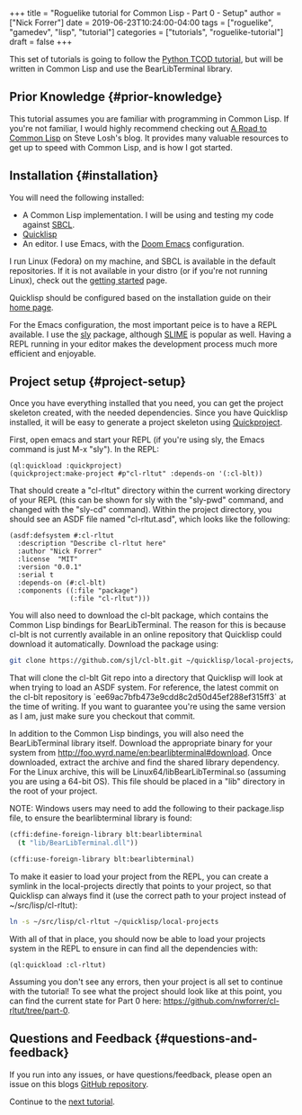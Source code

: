 +++
title = "Roguelike tutorial for Common Lisp - Part 0 - Setup"
author = ["Nick Forrer"]
date = 2019-06-23T10:24:00-04:00
tags = ["roguelike", "gamedev", "lisp", "tutorial"]
categories = ["tutorials", "roguelike-tutorial"]
draft = false
+++

This set of tutorials is going to follow the [Python TCOD tutorial](http://rogueliketutorials.com/tutorials/tcod/), but will be
written in Common Lisp and use the BearLibTerminal library.


## Prior Knowledge {#prior-knowledge}

This tutorial assumes you are familiar with programming in Common Lisp. If
you're not familiar, I would highly recommend checking out [A Road to Common Lisp](http://stevelosh.com/blog/2018/08/a-road-to-common-lisp/)
on Steve Losh's blog. It provides many valuable resources to get up to speed
with Common Lisp, and is how I got started.


## Installation {#installation}

You will need the following installed:

-   A Common Lisp implementation. I will be using and testing my code against
    [SBCL](http://www.sbcl.org/).
-   [Quicklisp](https://www.quicklisp.org/beta/)
-   An editor. I use Emacs, with the [Doom Emacs](https://github.com/hlissner/doom-emacs) configuration.

I run Linux (Fedora) on my machine, and SBCL is available in the default
repositories. If it is not available in your distro (or if you're not running
Linux), check out the [getting started](http://www.sbcl.org/getting.html) page.

Quicklisp should be configured based on the installation guide on their [home page](https://www.quicklisp.org/beta/).

For the Emacs configuration, the most important peice is to have a REPL
available. I use the [sly](https://github.com/joaotavora/sly) package, although [SLIME](https://common-lisp.net/project/slime/) is popular as well. Having a
REPL running in your editor makes the development process much more efficient
and enjoyable.


## Project setup {#project-setup}

Once you have everything installed that you need, you can get the project
skeleton created, with the needed dependencies. Since you have Quicklisp
installed, it will be easy to generate a project skeleton using [Quickproject](https://www.xach.com/lisp/quickproject/).

First, open emacs and start your REPL (if you're using sly, the Emacs command is
just M-x "sly"). In the REPL:

```common-lisp
(ql:quickload :quickproject)
(quickproject:make-project #p"cl-rltut" :depends-on '(:cl-blt))
```

That should create a "cl-rltut" directory within the current working
directory of your REPL (this can be shown for sly with the "sly-pwd" command,
and changed with the "sly-cd" command). Within the project directory, you should
see an ASDF file named "cl-rltut.asd", which looks like the following:

```common-lisp
(asdf:defsystem #:cl-rltut
  :description "Describe cl-rltut here"
  :author "Nick Forrer"
  :license  "MIT"
  :version "0.0.1"
  :serial t
  :depends-on (#:cl-blt)
  :components ((:file "package")
               (:file "cl-rltut")))
```

You will also need to download the cl-blt package, which contains the
Common Lisp bindings for BearLibTerminal. The reason for this is because
cl-blt is not currently available in an online repository that
Quicklisp could download it automatically. Download the package using:

```sh
git clone https://github.com/sjl/cl-blt.git ~/quicklisp/local-projects/cl-blt
```

That will clone the cl-blt Git repo into a directory that Quicklisp will look at
when trying to load an ASDF system. For reference, the latest commit on the
cl-blt repository is \`ee69ac7bfb473e9cdd8c2d50d45ef288ef315ff3\` at the time of
writing. If you want to guarantee you're using the same version as I am, just
make sure you checkout that commit.

In addition to the Common Lisp bindings, you will also need the BearLibTerminal
library itself. Download the appropriate binary for your system from
<http://foo.wyrd.name/en:bearlibterminal#download>. Once downloaded, extract the
archive and find the shared library dependency. For the Linux archive, this will
be Linux64/libBearLibTerminal.so (assuming you are using a 64-bit OS). This file
should be placed in a "lib" directory in the root of your project.

NOTE: Windows users may need to add the following to their package.lisp file, to
ensure the bearlibterminal library is found:

```lisp
(cffi:define-foreign-library blt:bearlibterminal
  (t "lib/BearLibTerminal.dll"))

(cffi:use-foreign-library blt:bearlibterminal)
```

To make it easier to load your project from the REPL, you can create a symlink
in the local-projects directly that points to your project, so that Quicklisp
can always find it (use the correct path to your project instead of ~/src/lisp/cl-rltut):

```sh
ln -s ~/src/lisp/cl-rltut ~/quicklisp/local-projects
```

With all of that in place, you should now be able to load your projects system
in the REPL to ensure in can find all the dependencies with:

```common-lisp
(ql:quickload :cl-rltut)
```

Assuming you don't see any errors, then your project is all set to continue with
the tutorial! To see what the project should look like at this point, you can
find the current state for Part 0 here: <https://github.com/nwforrer/cl-rltut/tree/part-0>.


## Questions and Feedback {#questions-and-feedback}

If you run into any issues, or have questions/feedback, please open an issue on this
blogs [GitHub repository](https://github.com/nwforrer/blog/issues).

Continue to the [next tutorial](/posts/roguelike-tutorial-part1).
